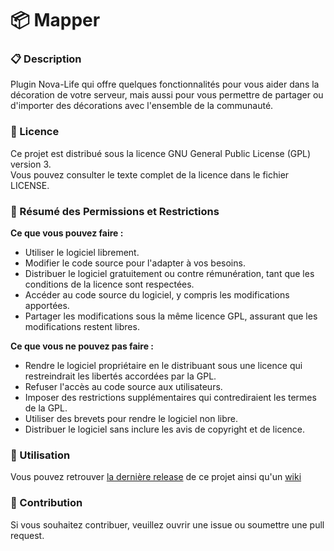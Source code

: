# 📦 Mapper
### 📋 Description  
Plugin Nova-Life qui offre quelques fonctionnalités pour vous aider dans la décoration de votre serveur, mais aussi pour vous permettre de partager ou d'importer des décorations avec l'ensemble de la communauté.

### 📜 Licence
Ce projet est distribué sous la licence GNU General Public License (GPL) version 3.  
Vous pouvez consulter le texte complet de la licence dans le fichier LICENSE.

### 🚦 Résumé des Permissions et Restrictions
**Ce que vous pouvez faire :**  
- Utiliser le logiciel librement.
- Modifier le code source pour l'adapter à vos besoins.
- Distribuer le logiciel gratuitement ou contre rémunération, tant que les conditions de la licence sont respectées.
- Accéder au code source du logiciel, y compris les modifications apportées.
- Partager les modifications sous la même licence GPL, assurant que les modifications restent libres.

**Ce que vous ne pouvez pas faire :**  
- Rendre le logiciel propriétaire en le distribuant sous une licence qui restreindrait les libertés accordées par la GPL.
- Refuser l'accès au code source aux utilisateurs.
- Imposer des restrictions supplémentaires qui contrediraient les termes de la GPL.
- Utiliser des brevets pour rendre le logiciel non libre.
- Distribuer le logiciel sans inclure les avis de copyright et de licence.

### 📌 Utilisation
Vous pouvez retrouver [la dernière release](https://github.com/Aarnow/NovaLife_Mapper/releases/latest) de ce projet ainsi qu'un [wiki](https://github.com/Aarnow/NovaLife_Mapper/wiki)

### 🚀 Contribution
Si vous souhaitez contribuer, veuillez ouvrir une issue ou soumettre une pull request.
